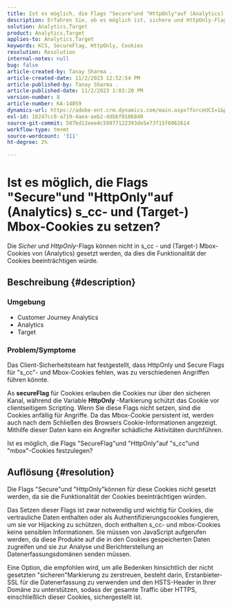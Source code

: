 ```yaml
---
title: Ist es möglich, die Flags "Secure"und "HttpOnly"auf (Analytics) s_cc- und (Target-) Mbox-Cookies zu setzen?
description: Erfahren Sie, ob es möglich ist, sichere und HttpOnly-Flags auf (Analytics) s_cc- und (Target-) Mbox-Cookies festzulegen.
solution: Analytics,Target
product: Analytics,Target
applies-to: Analytics,Target
keywords: KCS, SecureFlag, HttpOnly, Cookies
resolution: Resolution
internal-notes: null
bug: false
article-created-by: Tanay Sharma .
article-created-date: 11/2/2023 12:52:54 PM
article-published-by: Tanay Sharma .
article-published-date: 11/2/2023 1:03:20 PM
version-number: 8
article-number: KA-14059
dynamics-url: https://adobe-ent.crm.dynamics.com/main.aspx?forceUCI=1&pagetype=entityrecord&etn=knowledgearticle&id=51149bb8-7e79-ee11-8179-6045bd006704
exl-id: 1b247cc8-a719-4aea-aeb2-ddbbf0106840
source-git-commit: 587bd12eee4c59977122393de5e73f15f6062614
workflow-type: tm+mt
source-wordcount: '311'
ht-degree: 2%

---
```


# Ist es möglich, die Flags &quot;Secure&quot;und &quot;HttpOnly&quot;auf (Analytics) s_cc- und (Target-) Mbox-Cookies zu setzen?


Die *Sicher* und *HttpOnly*-Flags können nicht in s_cc - und (Target-) Mbox-Cookies von (Analytics) gesetzt werden, da dies die Funktionalität der Cookies beeinträchtigen würde.

## Beschreibung {#description}


### Umgebung

- Customer Journey Analytics
- Analytics
- Target




### Problem/Symptome



Das Client-Sicherheitsteam hat festgestellt, dass HttpOnly und Secure Flags für &quot;s_cc&quot;- und Mbox-Cookies fehlen, was zu verschiedenen Angriffen führen könnte.

As <b>secureFlag</b> für Cookies erlauben die Cookies nur über den sicheren Kanal, während die Variable <b>HttpOnly</b> -Markierung schützt das Cookie vor clientseitigem Scripting. Wenn Sie diese Flags nicht setzen, sind die Cookies anfällig für Angriffe. Da das Mbox-Cookie persistent ist, werden auch nach dem Schließen des Browsers Cookie-Informationen angezeigt. Mithilfe dieser Daten kann ein Angreifer schädliche Aktivitäten durchführen.

Ist es möglich, die Flags &quot;SecureFlag&quot;und &quot;HttpOnly&quot;auf &quot;s_cc&quot;und &quot;mbox&quot;-Cookies festzulegen?


## Auflösung {#resolution}


Die Flags &quot;Secure&quot;und &quot;HttpOnly&quot;können für diese Cookies nicht gesetzt werden, da sie die Funktionalität der Cookies beeinträchtigen würden.

Das Setzen dieser Flags ist zwar notwendig und wichtig für Cookies, die vertrauliche Daten enthalten oder als Authentifizierungscookies fungieren, um sie vor Hijacking zu schützen, doch enthalten s_cc- und mbox-Cookies keine sensiblen Informationen. Sie müssen von JavaScript aufgerufen werden, da diese Produkte auf die in den Cookies gespeicherten Daten zugreifen und sie zur Analyse und Berichterstellung an Datenerfassungsdomänen senden müssen.

Eine Option, die empfohlen wird, um alle Bedenken hinsichtlich der nicht gesetzten &quot;sicheren&quot;Markierung zu zerstreuen, besteht darin, Erstanbieter-SSL für die Datenerfassung zu verwenden und den HSTS-Header in Ihrer Domäne zu unterstützen, sodass der gesamte Traffic über HTTPS, einschließlich dieser Cookies, sichergestellt ist.

